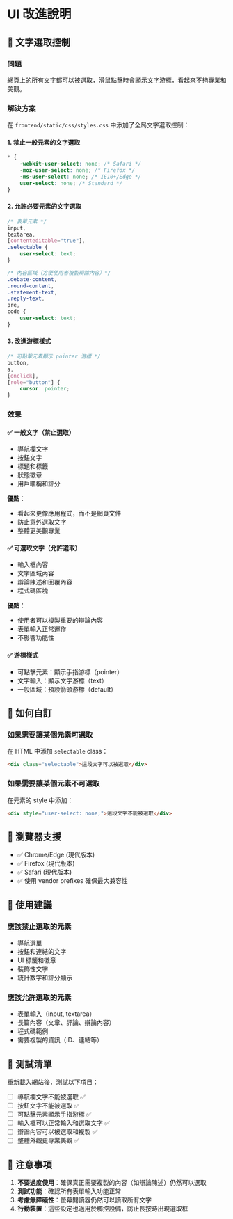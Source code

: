 # UI 改進說明

## 🎨 文字選取控制

### 問題
網頁上的所有文字都可以被選取，滑鼠點擊時會顯示文字游標，看起來不夠專業和美觀。

### 解決方案
在 `frontend/static/css/styles.css` 中添加了全局文字選取控制：

#### 1. 禁止一般元素的文字選取
```css
* {
    -webkit-user-select: none; /* Safari */
    -moz-user-select: none; /* Firefox */
    -ms-user-select: none; /* IE10+/Edge */
    user-select: none; /* Standard */
}
```

#### 2. 允許必要元素的文字選取
```css
/* 表單元素 */
input,
textarea,
[contenteditable="true"],
.selectable {
    user-select: text;
}

/* 內容區域（方便使用者複製辯論內容）*/
.debate-content,
.round-content,
.statement-text,
.reply-text,
pre,
code {
    user-select: text;
}
```

#### 3. 改進游標樣式
```css
/* 可點擊元素顯示 pointer 游標 */
button,
a,
[onclick],
[role="button"] {
    cursor: pointer;
}
```

### 效果

#### ✅ 一般文字（禁止選取）
- 導航欄文字
- 按鈕文字
- 標題和標籤
- 狀態徽章
- 用戶暱稱和評分

**優點**：
- 看起來更像應用程式，而不是網頁文件
- 防止意外選取文字
- 整體更美觀專業

#### ✅ 可選取文字（允許選取）
- 輸入框內容
- 文字區域內容
- 辯論陳述和回覆內容
- 程式碼區塊

**優點**：
- 使用者可以複製重要的辯論內容
- 表單輸入正常運作
- 不影響功能性

#### ✅ 游標樣式
- 可點擊元素：顯示手指游標（pointer）
- 文字輸入：顯示文字游標（text）
- 一般區域：預設箭頭游標（default）

## 🔧 如何自訂

### 如果需要讓某個元素可選取
在 HTML 中添加 `selectable` class：
```html
<div class="selectable">這段文字可以被選取</div>
```

### 如果需要讓某個元素不可選取
在元素的 style 中添加：
```html
<div style="user-select: none;">這段文字不能被選取</div>
```

## 📱 瀏覽器支援
- ✅ Chrome/Edge (現代版本)
- ✅ Firefox (現代版本)
- ✅ Safari (現代版本)
- ✅ 使用 vendor prefixes 確保最大兼容性

## 🎯 使用建議

### 應該禁止選取的元素
- 導航選單
- 按鈕和連結的文字
- UI 標籤和徽章
- 裝飾性文字
- 統計數字和評分顯示

### 應該允許選取的元素
- 表單輸入（input, textarea）
- 長篇內容（文章、評論、辯論內容）
- 程式碼範例
- 需要複製的資訊（ID、連結等）

## 🔄 測試清單

重新載入網站後，測試以下項目：

- [ ] 導航欄文字不能被選取 ✅
- [ ] 按鈕文字不能被選取 ✅
- [ ] 可點擊元素顯示手指游標 ✅
- [ ] 輸入框可以正常輸入和選取文字 ✅
- [ ] 辯論內容可以被選取和複製 ✅
- [ ] 整體外觀更專業美觀 ✅

## 📝 注意事項

1. **不要過度使用**：確保真正需要複製的內容（如辯論陳述）仍然可以選取
2. **測試功能**：確認所有表單輸入功能正常
3. **考慮無障礙性**：螢幕閱讀器仍然可以讀取所有文字
4. **行動裝置**：這些設定也適用於觸控設備，防止長按時出現選取框